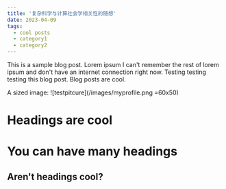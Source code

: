 ```yaml
---
title: '复杂科学与计算社会学相关性的随想'
date: 2023-04-09
tags:
  - cool posts
  - category1
  - category2
---
```


This is a sample blog post. Lorem ipsum I can't remember the rest of lorem ipsum and don't have an internet connection right now. Testing testing testing this blog post. Blog posts are cool.

A sized image: ![testpitcure](/images/myprofile.png =60x50)

Headings are cool
======

You can have many headings
======

Aren't headings cool?
------
